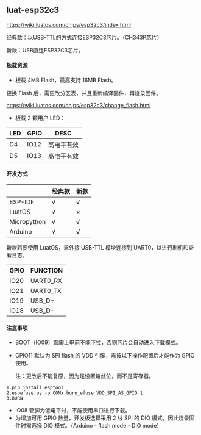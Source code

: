 ## luat-esp32c3

https://wiki.luatos.com/chips/esp32c3/index.html

经典款：以USB-TTL的方式连接ESP32C3芯片。（CH343P芯片）

新款：USB直连ESP32C3芯片。

#### 板载资源

* 板载 4MB Flash，最高支持 16MB Flash。

更换 Flash 后，需更改分区表，并且重新编译固件，再烧录固件。

https://wiki.luatos.com/chips/esp32c3/change_flash.html

* 板载 2 颗用户 LED：

| LED  | GPIO | DESC       |
| ---- | ---- | ---------- |
| D4   | IO12 | 高电平有效 |
| D5   | IO13 | 高电平有效 |

#### 开发方式

|             | 经典款 | 新款 |
| ----------- | ------ | ---- |
| ESP-IDF     | √      | √    |
| LuatOS      | √      | ×    |
| Micropython | √      | √    |
| Arduino     | √      | √    |

新款若要使用 LuatOS，需外接 USB-TTL 模块连接到 UART0，以进行刷机和查看日志。

| GPIO | FUNCTION |
| ---- | -------- |
| IO20 | UART0_RX |
| IO21 | UART0_TX |
| IO19 | USB_D+   |
| IO18 | USB_D-   |

#### 注意事项

* BOOT（IO09）管脚上电前不能下拉，否则芯片会自动进入下载模式。

* GPIO11 默认为 SPI flash 的 VDD 引脚，需按以下操作配置后才能作为 GPIO 使用。

  注：更改后不能复原，因为是设置熔丝位，而不是寄存器。

```
1.pip install esptool
2.espefuse.py -p COMx burn_efuse VDD_SPI_AS_GPIO 1
3.BURN
```

* IO08 管脚为低电平时，不能使用串口进行下载。
* 为增加可用 GPIO 数量，开发板选择采用 2 线 SPI 的 DIO 模式，因此烧录固件时需选择 DIO 模式。（Arduino - flash mode - DIO mode）

